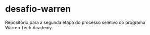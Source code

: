 # desafio-warren
Repositório para a segunda etapa do processo seletivo do programa Warren Tech Academy.

